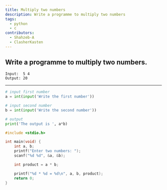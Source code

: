 ```yaml
---
title: Multiply two numbers
description: Write a programme to multiply two numbers
tags:
  - python
  - c
contributors:
  - Shahzeb-A
  - ClasherKasten
---
```


## Write a programme to multiply two numbers.

```txt
Input:  5 4
Output: 20
```

---

<CodeBlock>

```python
# input first number
a = int(input('Write the first number'))

# input second number
b = int(input('Write the second number'))

# output
print('The output is ', a*b)
```

```c
#include <stdio.h>

int main(void) {
    int a, b;
    printf("Enter two numbers: ");
    scanf("%d %d", &a, &b);

    int product = a * b;

    printf("%d * %d = %d\n", a, b, product);
    return 0;
}
```

</CodeBlock>
